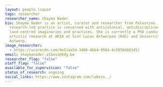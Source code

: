 ```yaml
---
layout: people.liquid
tags: researcher
researcher_name: Shayma Nader
bio: Shayma Nader is an artist, curator and researcher from Palestine. Her
  research-led practice is concerned with anticolonial, antidisciplinary and
  land-centred imaginaries and practices. She is currently a PhD candidate in
  artistic research at ARIA at Sint Lucas Antwerpen (KdG) and University of
  Antwerp.
image_researcher:
  - https://ucarecdn.com/9e51aa5d-3408-4bb4-9504-4c5650d603d5/
email: shaymanader.albess@kdg.be
researcher_flag: "false"
staff_flag: "false"
available_for_supervision: "false"
status_of_research: ongoing
social_links: https://www.instagram.com/labess._/
---
```

